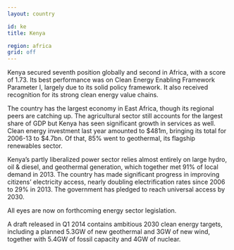 ```yaml
---
layout: country

id: ke
title: Kenya

region: africa
grid: off
---
```

Kenya secured seventh position globally and second in Africa, with a score of 1.73. Its best performance was on Clean Energy Enabling Framework Parameter I, largely due to its solid policy framework. It also received recognition for its strong clean energy value chains.

The country has the largest economy in East Africa, though its regional peers are catching up. The agricultural sector still accounts for the largest share of GDP but Kenya has seen significant growth in services as well. Clean energy investment last year amounted to $481m, bringing its total for 2006-13 to $4.7bn. Of that, 85% went to geothermal, its flagship renewables sector.

Kenya’s partly liberalized power sector relies almost entirely on large hydro, oil & diesel, and geothermal generation, which together met 91% of local demand in 2013. The country has made significant progress in improving citizens’ electricity access, nearly doubling electrification rates since 2006 to 29% in 2013. The government has pledged to reach universal access by 2030.

All eyes are now on forthcoming energy sector legislation.

A draft released in Q1 2014 contains ambitious 2030 clean energy targets, including a planned 5.3GW of new geothermal and 3GW of new wind, together with 5.4GW of fossil capacity and 4GW of nuclear.
